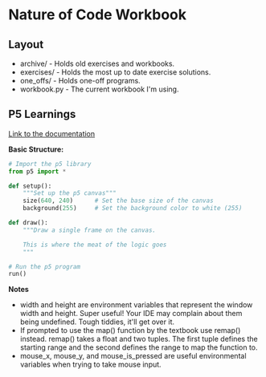# Nature of Code Workbook

## Layout

- archive/ - Holds old exercises and workbooks.
- exercises/ - Holds the most up to date exercise solutions.
- one_offs/ - Holds one-off programs.
- workbook.py - The current workbook I'm using.

## P5 Learnings

[Link to the documentation](https://p5.readthedocs.io/en/latest/reference/index.html)

**Basic Structure:**
```python
# Import the p5 library
from p5 import *

def setup():
    """Set up the p5 canvas"""
    size(640, 240)      # Set the base size of the canvas
    background(255)     # Set the background color to white (255)

def draw():
    """Draw a single frame on the canvas.

    This is where the meat of the logic goes
    """

# Run the p5 program
run()
```

**Notes**
- width and height are environment variables that represent the window width
  and height. Super useful! Your IDE may complain about them being undefined.
  Tough tiddies, it'll get over it.
- If prompted to use the map() function by the textbook use remap() instead. 
  remap() takes a float and two tuples. The first tuple defines the starting
  range and the second defines the range to map the function to.
- mouse_x, mouse_y, and mouse_is_pressed are useful environmental variables
  when trying to take mouse input.
